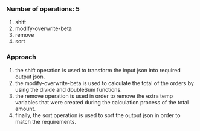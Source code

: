 ### Number of operations: 5
1. shift
2. modify-overwrite-beta
3. remove
4. sort

### Approach
1. the shift operation is used to transform the input json into required output json.
2. the modify-overwrite-beta is used to calculate the total of the orders by using the divide and doubleSum functions.
3. the remove operation is used in order to remove the extra temp variables that were created during the calculation process of the total amount.
4. finally, the sort operation is used to sort the output json in order to match the requirements.